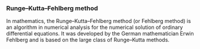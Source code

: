 ### Runge–Kutta–Fehlberg method ###

In mathematics, the Runge–Kutta–Fehlberg method (or Fehlberg method) is an algorithm in numerical analysis for the numerical solution of ordinary differential equations. It was developed by the German mathematician Erwin Fehlberg and is based on the large class of Runge–Kutta methods.